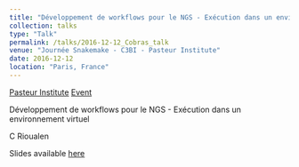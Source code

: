 ```yaml
---
title: "Développement de workflows pour le NGS - Exécution dans un environnement virtuel [FR]"
collection: talks
type: "Talk"
permalink: /talks/2016-12-12_Cobras_talk
venue: "Journée Snakemake - C3BI - Pasteur Institute"
date: 2016-12-12
location: "Paris, France"
---
```


[Pasteur Institute](https://www.pasteur.fr)
[Event](https://c3bi.pasteur.fr/news-journee-snakemake/)

Développement de workflows pour le NGS - Exécution dans un environnement virtuel

C Rioualen

Slides available [here](http://rioualen.github.io/files/2016-12-12_Cobras_slides.pdf)


